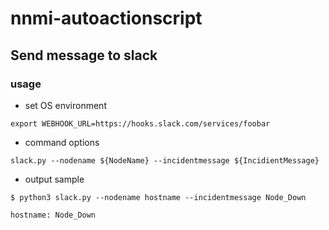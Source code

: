 # nnmi-autoactionscript

## Send message to slack

### usage

- set OS environment

```
export WEBHOOK_URL=https://hooks.slack.com/services/foobar
```

- command options

```
slack.py --nodename ${NodeName} --incidentmessage ${IncidientMessage}
```

- output sample

```
$ python3 slack.py --nodename hostname --incidentmessage Node_Down

hostname: Node_Down
```

